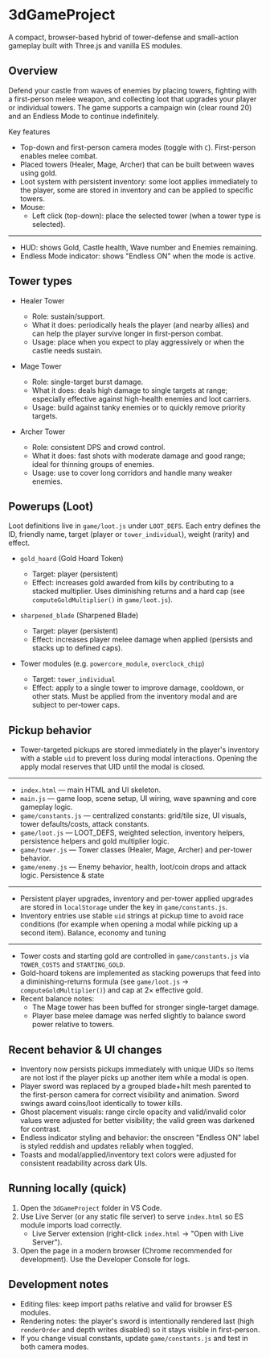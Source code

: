 # 3dGameProject

A compact, browser-based hybrid of tower-defense and small-action gameplay built with Three.js and vanilla ES modules.

Overview
--------
Defend your castle from waves of enemies by placing towers, fighting with a first-person melee weapon, and collecting loot that upgrades your player or individual towers. The game supports a campaign win (clear round 20) and an Endless Mode to continue indefinitely.

Key features
- Top-down and first-person camera modes (toggle with `C`). First-person enables melee combat.
- Placed towers (Healer, Mage, Archer) that can be built between waves using gold.
- Loot system with persistent inventory: some loot applies immediately to the player, some are stored in inventory and can be applied to specific towers.
- Mouse:
  - Left click (top-down): place the selected tower (when a tower type is selected).
-----------
- HUD: shows Gold, Castle health, Wave number and Enemies remaining.
- Endless Mode indicator: shows "Endless ON" when the mode is active.

Tower types
-----------
- Healer Tower
  - Role: sustain/support.
  - What it does: periodically heals the player (and nearby allies) and can help the player survive longer in first-person combat.
  - Usage: place when you expect to play aggressively or when the castle needs sustain.

- Mage Tower
  - Role: single-target burst damage.
  - What it does: deals high damage to single targets at range; especially effective against high-health enemies and loot carriers.
  - Usage: build against tanky enemies or to quickly remove priority targets.

- Archer Tower
  - Role: consistent DPS and crowd control.
  - What it does: fast shots with moderate damage and good range; ideal for thinning groups of enemies.
  - Usage: use to cover long corridors and handle many weaker enemies.

Powerups (Loot)
---------------
Loot definitions live in `game/loot.js` under `LOOT_DEFS`. Each entry defines the ID, friendly name, target (player or `tower_individual`), weight (rarity) and effect.

- `gold_hoard` (Gold Hoard Token)
  - Target: player (persistent)
  - Effect: increases gold awarded from kills by contributing to a stacked multiplier. Uses diminishing returns and a hard cap (see `computeGoldMultiplier()` in `game/loot.js`).

- `sharpened_blade` (Sharpened Blade)
  - Target: player (persistent)
  - Effect: increases player melee damage when applied (persists and stacks up to defined caps).

- Tower modules (e.g. `powercore_module`, `overclock_chip`)
  - Target: `tower_individual`
  - Effect: apply to a single tower to improve damage, cooldown, or other stats. Must be applied from the inventory modal and are subject to per-tower caps.

Pickup behavior
---------------
- Tower-targeted pickups are stored immediately in the player's inventory with a stable `uid` to prevent loss during modal interactions. Opening the apply modal reserves that UID until the modal is closed.


-----------------
- `index.html` — main HTML and UI skeleton.
- `main.js` — game loop, scene setup, UI wiring, wave spawning and core gameplay logic.
- `game/constants.js` — centralized constants: grid/tile size, UI visuals, tower defaults/costs, attack constants.
- `game/loot.js` — LOOT_DEFS, weighted selection, inventory helpers, persistence helpers and gold multiplier logic.
- `game/tower.js` — Tower classes (Healer, Mage, Archer) and per-tower behavior.
- `game/enemy.js` — Enemy behavior, health, loot/coin drops and attack logic.
Persistence & state
-------------------
- Persistent player upgrades, inventory and per-tower applied upgrades are stored in `localStorage` under the key in `game/constants.js`.
- Inventory entries use stable `uid` strings at pickup time to avoid race conditions (for example when opening a modal while picking up a second item).
Balance, economy and tuning
---------------------------
- Tower costs and starting gold are controlled in `game/constants.js` via `TOWER_COSTS` and `STARTING_GOLD`.
- Gold-hoard tokens are implemented as stacking powerups that feed into a diminishing-returns formula (see `game/loot.js` → `computeGoldMultiplier()`) and cap at 2× effective gold.
- Recent balance notes:
  - The Mage tower has been buffed for stronger single-target damage.
  - Player base melee damage was nerfed slightly to balance sword power relative to towers.

Recent behavior & UI changes
---------------------------
- Inventory now persists pickups immediately with unique UIDs so items are not lost if the player picks up another item while a modal is open.
- Player sword was replaced by a grouped blade+hilt mesh parented to the first-person camera for correct visibility and animation. Sword swings award coins/loot identically to tower kills.
- Ghost placement visuals: range circle opacity and valid/invalid color values were adjusted for better visibility; the valid green was darkened for contrast.
- Endless indicator styling and behavior: the onscreen "Endless ON" label is styled reddish and updates reliably when toggled.
- Toasts and modal/applied/inventory text colors were adjusted for consistent readability across dark UIs.

Running locally (quick)
-----------------------
1. Open the `3dGameProject` folder in VS Code.
2. Use Live Server (or any static file server) to serve `index.html` so ES module imports load correctly.
   - Live Server extension (right-click `index.html` → "Open with Live Server").
3. Open the page in a modern browser (Chrome recommended for development). Use the Developer Console for logs.

Development notes
-----------------
- Editing files: keep import paths relative and valid for browser ES modules.
- Rendering notes: the player's sword is intentionally rendered last (high `renderOrder` and depth writes disabled) so it stays visible in first-person.
- If you change visual constants, update `game/constants.js` and test in both camera modes.


